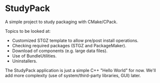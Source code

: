StudyPack
=========

A simple project to study packaging with CMake/CPack.

Topics to be looked at:

* Customized STGZ template to allow pre/post install operations.
* Checking required packages (STGZ and PackageMaker).
* Download of components (e.g. large data files).
* Use of BundleUtilities.
* Uninstallers.

The StudyPack application is just a simple C++ "Hello World" for now.
We'll add more complexity (use of system/third-party libraries, GUI) later.


